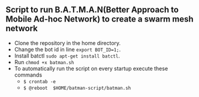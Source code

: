 ## Script to run B.A.T.M.A.N(Better Approach to Mobile Ad-hoc Network) to create a swarm mesh network

* Clone the repository in the home directory.
* Change the bot id in line `export BOT_ID=1;`.
* Install batctl `sudo apt-get install batctl`.
* Run `chmod +x batman.sh`
* To automatically run the script on every startup execute these commands
	* `$ crontab -e`
	* `$ @reboot  $HOME/batman-script/batman.sh`
